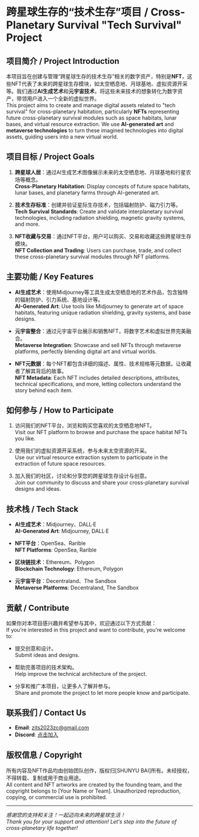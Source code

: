 # 跨星球生存的“技术生存”项目 / Cross-Planetary Survival "Tech Survival" Project

## 项目简介 / Project Introduction

本项目旨在创建与管理“跨星球生存的技术生存”相关的数字资产，特别是**NFT**，这些NFT代表了未来的跨星球生存模块，如太空栖息地、月球基地、虚拟资源开采等。我们通过**AI生成艺术**和**元宇宙技术**，将这些未来技术的想象转化为数字资产，带领用户进入一个全新的虚拟世界。  
This project aims to create and manage digital assets related to "tech survival" for cross-planetary habitation, particularly **NFTs** representing future cross-planetary survival modules such as space habitats, lunar bases, and virtual resource extraction. We use **AI-generated art** and **metaverse technologies** to turn these imagined technologies into digital assets, guiding users into a new virtual world.

## 项目目标 / Project Goals

1. **跨星球人居**：通过AI生成艺术图像展示未来的太空栖息地、月球基地和行星农场等概念。  
   **Cross-Planetary Habitation**: Display concepts of future space habitats, lunar bases, and planetary farms through AI-generated art.

2. **技术生存标准**：创建并验证星际生存技术，包括辐射防护、磁力引力等。  
   **Tech Survival Standards**: Create and validate interplanetary survival technologies, including radiation shielding, magnetic gravity systems, and more.

3. **NFT收藏与交易**：通过NFT平台，用户可以购买、交易和收藏这些跨星球生存模块。  
   **NFT Collection and Trading**: Users can purchase, trade, and collect these cross-planetary survival modules through NFT platforms.

## 主要功能 / Key Features

- **AI生成艺术**：使用Midjourney等工具生成太空栖息地的艺术作品，包含独特的辐射防护、引力系统、基地设计等。  
  **AI-Generated Art**: Use tools like Midjourney to generate art of space habitats, featuring unique radiation shielding, gravity systems, and base designs.

- **元宇宙整合**：通过元宇宙平台展示和销售NFT，将数字艺术和虚拟世界完美融合。  
  **Metaverse Integration**: Showcase and sell NFTs through metaverse platforms, perfectly blending digital art and virtual worlds.

- **NFT元数据**：每个NFT都包含详细的描述、属性、技术规格等元数据，让收藏者了解其背后的故事。  
  **NFT Metadata**: Each NFT includes detailed descriptions, attributes, technical specifications, and more, letting collectors understand the story behind each item.

## 如何参与 / How to Participate

1. 访问我们的NFT平台，浏览和购买您喜欢的太空栖息地NFT。  
   Visit our NFT platform to browse and purchase the space habitat NFTs you like.

2. 使用我们的虚拟资源开采系统，参与未来太空资源的开采。  
   Use our virtual resource extraction system to participate in the extraction of future space resources.

3. 加入我们的社区，讨论和分享您的跨星球生存设计与创意。  
   Join our community to discuss and share your cross-planetary survival designs and ideas.

## 技术栈 / Tech Stack

- **AI生成艺术**：Midjourney、DALL·E  
  **AI-Generated Art**: Midjourney, DALL·E

- **NFT平台**：OpenSea、Rarible  
  **NFT Platforms**: OpenSea, Rarible

- **区块链技术**：Ethereum、Polygon  
  **Blockchain Technology**: Ethereum, Polygon

- **元宇宙平台**：Decentraland、The Sandbox  
  **Metaverse Platforms**: Decentraland, The Sandbox

## 贡献 / Contribute

如果你对本项目感兴趣并希望参与其中，欢迎通过以下方式贡献：  
If you're interested in this project and want to contribute, you're welcome to:

- 提交创意和设计。  
  Submit ideas and designs.

- 帮助完善项目的技术架构。  
  Help improve the technical architecture of the project.

- 分享和推广本项目，让更多人了解并参与。  
  Share and promote the project to let more people know and participate.

## 联系我们 / Contact Us

- **Email**: zjts2023zc@gmail.com  
- **Discord**: [点击加入](https://discord.gg/midjourney)

## 版权信息 / Copyright

所有内容及NFT作品均由创始团队创作，版权归[SHUNYU BAI]所有。未经授权，不得转载、复制或用于商业用途。  
All content and NFT artworks are created by the founding team, and the copyright belongs to [Your Name or Team]. Unauthorized reproduction, copying, or commercial use is prohibited.

---

*感谢您的支持和关注！一起迈向未来的跨星球生活！*  
*Thank you for your support and attention! Let's step into the future of cross-planetary life together!*
